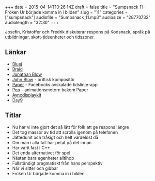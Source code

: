 +++
date = 2015-04-14T10:26:14Z
draft = false
title = "Sumpsnack 11 - Fröken Ur började komma in i bilden"
slug = "11"
categories = ["sumpsnack"]
audiofile = "Sumpsnack_11.mp3"
audiosize = "28770732"
audiolength = "32:30"
+++

Josefin, Kristoffer och Fredrik diskuterar respons på Kodsnack, språk på utbildningar, skott-tidsenheter och tidszoner.

## Länkar ##
* [Bluej](www.bluej.org)
* [Braid](http://en.wikipedia.org/wiki/Braid_%28video_game%29)
* [Jonathan Blow](http://en.wikipedia.org/wiki/Jonathan_Blow)
* [John Blow](http://en.wikipedia.org/wiki/John_Blow) - brittisk kompositör
* [Paper](https://www.facebook.com/paper) - Facebooks avskalade tidslinje-app
* [Pop](https://code.facebook.com/posts/234067533455773/introducing-pop-the-animation-engine-behind-paper/) - animationsmotorn bakom Paper
* [Ayncdisplaykit](https://code.facebook.com/posts/721586784561674/introducing-asyncdisplaykit-for-smooth-and-responsive-apps-on-ios/)
* [Day9](http://day9.tv/)

## Titlar ##
* Nu har vi inte gjort det så lätt för folk att ge respons längre
* Det tog massor av tid att scrolla igenom på telefonen
* Jättedumt och tråkigt och helt värdelöst då
* Om man i alla fall har petat på det innan
* Har varit fast i C++
* Det enda alternativet för spel
* Nästan bara egenheter alltihop
* Fullständigt pragmatiskt från hans perspektiv
* När vi sitter och gibbar
* Fröken Ur började komma in i bilden
